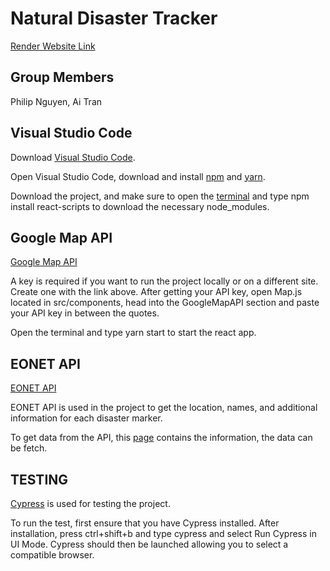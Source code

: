 # Natural Disaster Tracker

[Render Website Link](wondrous-crepe-3dfb3a.netlify.app/)

## Group Members
Philip Nguyen, Ai Tran

## Visual Studio Code

Download [Visual Studio Code](https://code.visualstudio.com/download).

Open Visual Studio Code, download and install [npm](https://www.npmjs.com/package/npm) and [yarn](https://classic.yarnpkg.com/lang/en/docs/install/#windows-stable).

Download the project, and make sure to open the [terminal](https://code.visualstudio.com/docs/terminal/basics) and type npm install react-scripts to download the necessary node_modules.

## Google Map API

[Google Map API](https://mapsplatform.google.com/)

A key is required if you want to run the project locally or on a different site. Create one with the link above. After getting your API key, open Map.js located in src/components, head into the GoogleMapAPI section and paste your API key in between the quotes.

Open the terminal and type yarn start to start the react app.

## EONET API

[EONET API](https://eonet.gsfc.nasa.gov/)

EONET API is used in the project to get the location, names, and additional information for each disaster marker. 

To get data from the API, this [page](https://eonet.gsfc.nasa.gov/api/v3/events) contains the information, the data can be fetch.

## TESTING

[Cypress](https://www.cypress.io/how-it-works) is used for testing the project.

To run the test, first ensure that you have Cypress installed. After installation, press ctrl+shift+b and type cypress and select Run Cypress in UI Mode. Cypress should then be launched allowing you to select a compatible browser.
